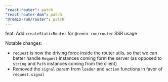 ```yaml
---
"react-router": patch
"react-router-dom": patch
"@remix-run/router": patch
---
```


feat: Add `createStaticRouter` for `@remix-run/router` SSR usage

Notable changes:

- `request` is now the driving force inside the router utils, so that we can better handle `Request` instances coming form the server (as opposed to `string` and `Path` instances coming from the client)
- Removed the `signal` param from `loader` and `action` functions in favor of `request.signal`
